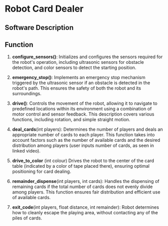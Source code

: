 # Robot Card Dealer 
## Software Description 
## Function

1. **configure_sensors()**: Initializes and configures the sensors required for the robot's operation, including ultrasonic sensors for obstacle detection, and color sensors to detect the starting position.

2. **emergency_stop()**: Implements an emergency stop mechanism triggered by the ultrasonic sensor if an obstacle is detected in the robot's path. This ensures the safety of both the robot and its surroundings.

3. **drive()**: Controls the movement of the robot, allowing it to navigate to predefined locations within its environment using a combination of motor control and sensor feedback. This description covers various functions, including rotation, and simple straight motion. 

4. **deal_cards**(int players): Determines the number of players and deals an appropriate number of cards to each player. This function takes into account factors such as the number of available cards and the desired distribution among players (user inputs number of cards, as seen in linked video).

5. **drive_to_color** (int colour) Drives the robot to the center of the card table (indicated by a color of tape placed there), ensuring optimal positioning for card dealing.

6. **remainder_dispense**(int players, int cards): Handles the dispensing of remaining cards if the total number of cards does not evenly divide among players. This function ensures fair distribution and efficient use of available cards.

7. **exit_code**(int players, float distance, int remainder): Robot determines how to cleanly escape the playing area, without contacting any of the piles of cards.
